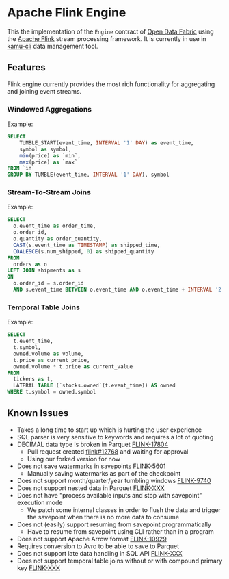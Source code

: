 # Apache Flink Engine

This the implementation of the `Engine` contract of [Open Data Fabric](http://opendatafabric.org/) using the [Apache Flink](https://flink.apache.org/) stream processing framework. It is currently in use in [kamu-cli](https://github.com/kamu-data/kamu-cli) data management tool.

## Features

Flink engine currently provides the most rich functionality for aggregating and joining event streams.

### Windowed Aggregations
Example:
```sql
SELECT
    TUMBLE_START(event_time, INTERVAL '1' DAY) as event_time,
    symbol as symbol,
    min(price) as `min`,
    max(price) as `max`
FROM `in`
GROUP BY TUMBLE(event_time, INTERVAL '1' DAY), symbol
```

### Stream-To-Stream Joins
Example:
```sql
SELECT
  o.event_time as order_time,
  o.order_id,
  o.quantity as order_quantity,
  CAST(s.event_time as TIMESTAMP) as shipped_time,
  COALESCE(s.num_shipped, 0) as shipped_quantity
FROM
  orders as o
LEFT JOIN shipments as s
ON
  o.order_id = s.order_id
  AND s.event_time BETWEEN o.event_time AND o.event_time + INTERVAL '2' DAY
```

### Temporal Table Joins
Example:
```sql
SELECT
  t.event_time,
  t.symbol,
  owned.volume as volume,
  t.price as current_price,
  owned.volume * t.price as current_value
FROM
  tickers as t,
  LATERAL TABLE (`stocks.owned`(t.event_time)) AS owned
WHERE t.symbol = owned.symbol
```

## Known Issues

- Takes a long time to start up which is hurting the user experience
- SQL parser is very sensitive to keywords and requires a lot of quoting
- DECIMAL data type is broken in Parquet [FLINK-17804](https://issues.apache.org/jira/browse/FLINK-17804)
  - Pull request created [flink#12768](https://github.com/apache/flink/pull/12768) and waiting for approval
  - Using our forked version for now
- Does not save watermarks in savepoints [FLINK-5601](https://issues.apache.org/jira/browse/FLINK-5601)
  - Manually saving watermarks as part of the checkpoint
- Does not support month/quarter/year tumbling windows [FLINK-9740](https://jira.apache.org/jira/browse/FLINK-9740)
- Does not support nested data in Parquet [FLINK-XXX]()
- Does not have "process available inputs and stop with savepoint" execution mode
  - We patch some internal classes in order to flush the data and trigger the savepoint when there is no more data to consume
- Does not (easily) support resuming from savepoint programmatically
  - Have to resume from savepoint using CLI rather than in a program
- Does not support Apache Arrow format [FLINK-10929](https://issues.apache.org/jira/browse/FLINK-10929)
- Requires conversion to Avro to be able to save to Parquet
- Does not support late data handling in SQL API [FLINK-XXX](https://stackoverflow.com/questions/51172965/flink-use-allowedlateness-in-flink-sql-api)
- Does not support temporal table joins without or with compound primary key [FLINK-XXX]()

